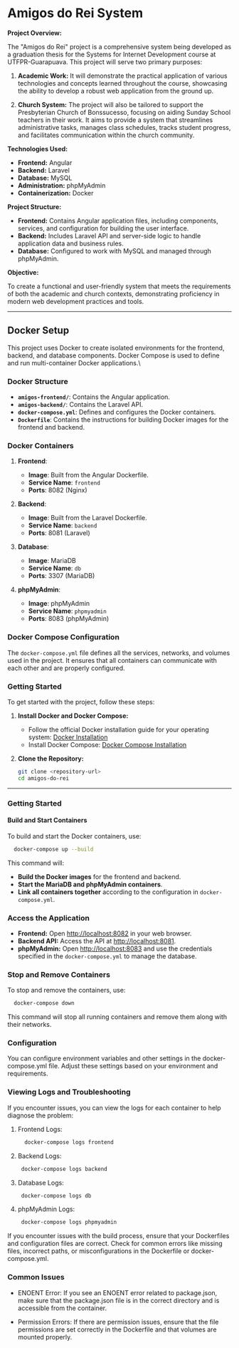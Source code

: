 # Amigos do Rei System

**Project Overview:**

The "Amigos do Rei" project is a comprehensive system being developed as a graduation thesis for the Systems for Internet Development course at UTFPR-Guarapuava. This project will serve two primary purposes:

1. **Academic Work:** It will demonstrate the practical application of various technologies and concepts learned throughout the course, showcasing the ability to develop a robust web application from the ground up.

2. **Church System:** The project will also be tailored to support the Presbyterian Church of Bonssucesso, focusing on aiding Sunday School teachers in their work. It aims to provide a system that streamlines administrative tasks, manages class schedules, tracks student progress, and facilitates communication within the church community.

**Technologies Used:**

- **Frontend:** Angular
- **Backend:** Laravel
- **Database:** MySQL
- **Administration:** phpMyAdmin
- **Containerization:** Docker

  
**Project Structure:**

- **Frontend:** Contains Angular application files, including components, services, and configuration for building the user interface.
- **Backend:** Includes Laravel API and server-side logic to handle application data and business rules.
- **Database:** Configured to work with MySQL and managed through phpMyAdmin.

**Objective:**

To create a functional and user-friendly system that meets the requirements of both the academic and church contexts, demonstrating proficiency in modern web development practices and tools.

---

## Docker Setup

This project uses Docker to create isolated environments for the frontend, backend, and database components. Docker Compose is used to define and run multi-container Docker applications.\


### Docker Structure

- **`amigos-frontend/`**: Contains the Angular application.
- **`amigos-backend/`**: Contains the Laravel API.
- **`docker-compose.yml`**: Defines and configures the Docker containers.
- **`Dockerfile`**: Contains the instructions for building Docker images for the frontend and backend.

### Docker Containers

1. **Frontend**:
   - **Image**: Built from the Angular Dockerfile.
   - **Service Name**: `frontend`
   - **Ports**: 8082 (Nginx)

2. **Backend**:
   - **Image**: Built from the Laravel Dockerfile.
   - **Service Name**: `backend`
   - **Ports**: 8081 (Laravel)

3. **Database**:
   - **Image**: MariaDB
   - **Service Name**: `db`
   - **Ports**: 3307 (MariaDB)

4. **phpMyAdmin**:
   - **Image**: phpMyAdmin
   - **Service Name**: `phpmyadmin`
   - **Ports**: 8083 (phpMyAdmin)

### Docker Compose Configuration

The `docker-compose.yml` file defines all the services, networks, and volumes used in the project. It ensures that all containers can communicate with each other and are properly configured.

### Getting Started

To get started with the project, follow these steps:

1. **Install Docker and Docker Compose:**
   - Follow the official Docker installation guide for your operating system: [Docker Installation](https://docs.docker.com/get-docker/)
   - Install Docker Compose: [Docker Compose Installation](https://docs.docker.com/compose/install/)

2. **Clone the Repository:**
   ```bash
   git clone <repository-url>
   cd amigos-do-rei

---

### Getting Started

#### Build and Start Containers

To build and start the Docker containers, use:

```bash
  docker-compose up --build
```

This command will:

- **Build the Docker images** for the frontend and backend.
- **Start the MariaDB and phpMyAdmin containers**.
- **Link all containers together** according to the configuration in `docker-compose.yml`.

### Access the Application

- **Frontend:** Open [http://localhost:8082](http://localhost:8082) in your web browser.
- **Backend API:** Access the API at [http://localhost:8081](http://localhost:8081).
- **phpMyAdmin:** Open [http://localhost:8083](http://localhost:8083) and use the credentials specified in the `docker-compose.yml` to manage the database.

### Stop and Remove Containers

To stop and remove the containers, use:

```bash
  docker-compose down
```
This command will stop all running containers and remove them along with their networks.

### Configuration

You can configure environment variables and other settings in the docker-compose.yml file. Adjust these settings based on your environment and requirements.

### Viewing Logs and Troubleshooting
If you encounter issues, you can view the logs for each container to help diagnose the problem:

1. Frontend Logs:
   ```bash
     docker-compose logs frontend
   ```
2. Backend Logs:
   ```bash
    docker-compose logs backend
   ```
3. Database Logs:
   ```bash
    docker-compose logs db
   ```
4. phpMyAdmin Logs:
    ```bash
     docker-compose logs phpmyadmin
    ```

If you encounter issues with the build process, ensure that your Dockerfiles and configuration files are correct. Check for common errors like missing files, incorrect paths, or misconfigurations in the Dockerfile or docker-compose.yml.

### Common Issues
- ENOENT Error: If you see an ENOENT error related to package.json, make sure that the package.json file is in the correct directory and is accessible from the container.

- Permission Errors: If there are permission issues, ensure that the file permissions are set correctly in the Dockerfile and that volumes are mounted properly.
